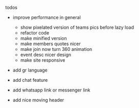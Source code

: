 todos

- improve performance in general

  - show pixelated version of teams pics before lazy load
  - refactor code
  - make minified version
  - make members quotes nicer
  - make join now turn 360 animation
  - event desc nicer design
  - make site responsive

- add gr language

- add chat feature

- add whatsapp link or messenger link

- add nice moving header

